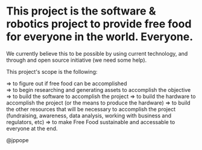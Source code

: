 
<h1>This project is the software & robotics project to provide free food for everyone in the world. Everyone.</h1> 

We currently believe this to be possible by using current technology, and through and open source initiative (we need some help).

This project's scope is the following:

=> to figure out if free food can be accomplished<br>
=> to begin researching and generating assets to accomplish the objective 
=> to build the software to accomplish the project
=> to build the hardware to accomplish the project (or the means to produce the hardware)
=> to build the other resources that will be necessary to accomplish the project (fundraising, awareness, data analysis, working with business and regulators, etc)
=> to make Free Food sustainable and accessable to everyone at the end.


@jppope
